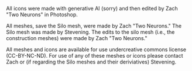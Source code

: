 All icons were made with generative AI (sorry) and then edited by Zach "Two Neurons" in Photoshop.

All meshes, save the Silo mesh, were made by Zach "Two Neurons." The Silo mesh was made by Stevening. The edits to the silo mesh (i.e., the construction meshes) were made by Zach "Two Neurons." 

All meshes and icons are available for use undercreative commons license (CC-BY-NC-ND). For use of any of these meshes or icons please contact Zach or (if regarding the Silo meshes and their deriviatives) Stevening.